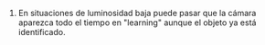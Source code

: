 1. En situaciones de luminosidad baja puede pasar que la cámara aparezca todo el tiempo en "learning" aunque el objeto ya está identificado.
